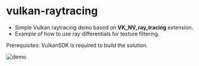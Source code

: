 # vulkan-raytracing

* Simple Vulkan raytracing demo based on __VK_NV_ray_tracing__ extension.
* Example of how to use ray differentials for texture filtering.

Prerequisites: VulkanSDK is required to build the solution.

![demo](https://user-images.githubusercontent.com/4964024/48605463-26722a00-e97d-11e8-9548-65de42d50c21.png)
